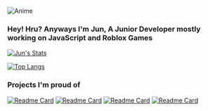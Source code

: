 ![Anime](https://i.imgur.com/fhMhZwy.gif)
### Hey! Hru? Anyways I'm Jun, A Junior Developer mostly working on JavaScript and Roblox Games


[![Jun's Stats](https://github-readme-stats.vercel.app/api?username=jun-ro&theme=dark&show_icons=true)](https://github.com/anuraghazra/github-readme-stats)

[![Top Langs](https://github-readme-stats.vercel.app/api/top-langs/?username=jun-ro&theme=dark&show_icons=true)](https://github.com/anuraghazra/github-readme-stats)

### Projects I'm proud of
[![Readme Card](https://github-readme-stats.vercel.app/api/pin/?username=jun-ro&repo=MGPA&theme=dark&show_icons=true)](https://github.com/jun-ro/MGPA)
[![Readme Card](https://github-readme-stats.vercel.app/api/pin/?username=jun-ro&repo=Yukki-Client&theme=dark&show_icons=true)](https://github.com/jun-ro/Yukki-Client)
[![Readme Card](https://github-readme-stats.vercel.app/api/pin/?username=jun-ro&repo=Geos&theme=dark&show_icons=true)](https://github.com/jun-ro/Geos)
[![Readme Card](https://github-readme-stats.vercel.app/api/pin/?username=jun-ro&repo=Kitty&theme=dark&show_icons=true)](https://github.com/jun-ro/Kitty)
